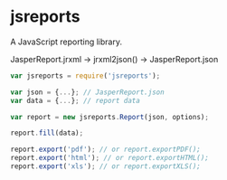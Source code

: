 jsreports
=========

A JavaScript reporting library.


JasperReport.jrxml -> jrxml2json() -> JasperReport.json

```javascript
var jsreports = require('jsreports');

var json = {...}; // JasperReport.json
var data = {...}; // report data

var report = new jsreports.Report(json, options);

report.fill(data);

report.export('pdf'); // or report.exportPDF();
report.export('html'); // or report.exportHTML();
report.export('xls'); // or report.exportXLS();
```
